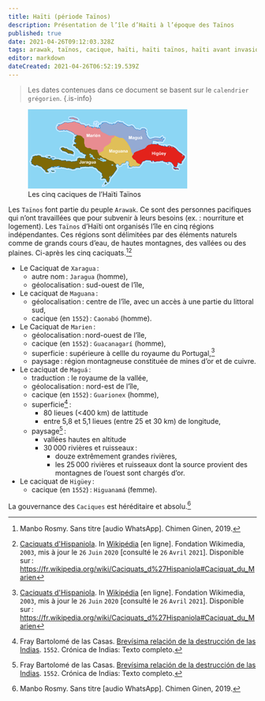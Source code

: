 ```yaml
---
title: Haïti (période Taïnos)
description: Présentation de l’île d’Haïti à l’époque des Taïnos
published: true
date: 2021-04-26T09:12:03.328Z
tags: arawak, taïnos, cacique, haïti, haïti taïnos, haïti avant invasion européenne, avant les invasions européennes, géographie d’haïti, marien, cacique d’haïti, jaragua, higüey, maguá, maguana, marién
editor: markdown
dateCreated: 2021-04-26T06:52:19.539Z
---
```


> Les dates contenues dans ce document se basent sur le `calendrier grégorien`.
{.is-info}

<figure class="image image-style-align-right image_resized" style="width: 64%;"><img src="/images/geography/island/haïti/caciques-de-haïti_domaine-public.png"><figcaption>Les cinq caciques de l’Haïti Taïnos</figcaption></figure>

Les `Taïnos` font partie du peuple `Arawak`. Ce sont des personnes pacifiques qui n’ont travaillées que pour subvenir à leurs besoins (ex. : nourriture et logement).
Les `Taïnos` d’Haïti ont organisés l’île en cinq régions indépendantes. Ces régions sont délimitées par des éléments naturels comme de grands cours d’eau, de hautes montagnes, des vallées ou des plaines. Ci-après les cinq caciquats.[^1][^3]
* Le Caciquat de `Xaragua` :
   * autre nom : `Jaragua` (homme),
   * géolocalisation : sud-ouest de l’île,
* Le caciquat de `Maguana` :
   * géolocalisation : centre de l’île, avec un accès à une partie du littoral sud,
   * cacique (en `1552`) : `Caonabó` (homme).
* Le Caciquat de `Marien` :
   * géolocalisation : nord-ouest de  l’île,
   * cacique (en `1552`) : `Guacanagarí` (homme),
   * superficie : supérieure à cellle du royaume du Portugal,[^3]
   * paysage : région montagneuse constituée de mines d’or et de cuivre.
* Le caciquat de `Maguá` :
   * traduction  : le royaume de la vallée,
   * géolocalisation : nord-est de l’île,
   * cacique (en `1552`) : `Guarionex` (homme),
   * superficie[^5] :
      * 80 lieues (<400 km) de lattitude
      * entre 5,8 et 5,1 lieues (entre 25 et 30 km) de longitude,
   * paysage[^5] :
      * vallées hautes en altitude
      * 30 000 rivières et ruisseaux :
         * douze extrêmement grandes rivières,
         * les 25 000 rivières et ruisseaux dont la source provient des montagnes de l’ouest sont chargés d’or.
* Le caciquat de `Higüey` :
   * cacique (en `1552`) : `Higuanamá` (femme).


La gouvernance des `Caciques` est héréditaire et absolu.[^1]

[^1]: Manbo Rosmy. Sans titre [audio WhatsApp]. Chimen Ginen, 2019.

[^3]: [Caciquats d'Hispaniola](https://fr.wikipedia.org/wiki/Caciquats_d%27Hispaniola#Caciquat_du_Marien). In [Wikipédia](https://wikipedia.org) [en ligne]. Fondation Wikimedia, `2003`, mis à jour le `26` `Juin` `2020` [consulté le `26` `Avril` `2021`]. Disponible sur : https://fr.wikipedia.org/wiki/Caciquats_d%27Hispaniola#Caciquat_du_Marien

[^5]: Fray Bartolomé de las Casas. [Brevísima relación de la destrucción de las Indias](http://archive.wikiwix.com/cache/index2.php?url=http%3A%2F%2Fwww.ciudadseva.com%2Ftextos%2Fotros%2Fbrevisi.htm). `1552`. Crónica de Indias: Texto completo.
